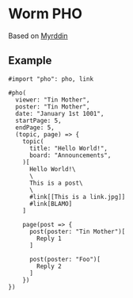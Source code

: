 # Worm PHO

Based on [Myrddin](https://ujamer.github.io/myrddin/)

## Example

```typst
#import "pho": pho, link

#pho(
  viewer: "Tin Mother",
  poster: "Tin Mother",
  date: "January 1st 1001",
  startPage: 5,
  endPage: 5,
  (topic, page) => {
    topic(
      title: "Hello World!",
      board: "Announcements",
    )[
      Hello World!\
      \
      This is a post\
      \
      #link[[This is a link.jpg]]
      #link[BLAMO]
    ]

    page(post => {
      post(poster: "Tin Mother")[
        Reply 1
      ]

      post(poster: "Foo")[
        Reply 2
      ]
    })
})
```
